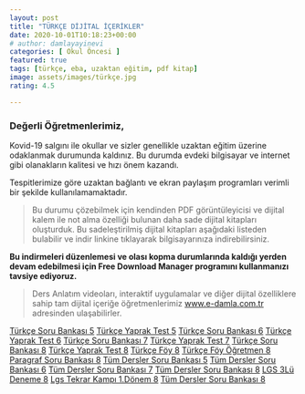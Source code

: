 ```yaml
---
layout: post
title: "TÜRKÇE DİJİTAL İÇERİKLER"
date: 2020-10-01T10:18:23+00:00
# author: damlayayinevi
categories: [ Okul Öncesi ]
featured: true
tags: [türkçe, eba, uzaktan eğitim, pdf kitap]
image: assets/images/türkçe.jpg
rating: 4.5

---
```



### **Değerli Öğretmenlerimiz,**

Kovid-19 salgını ile okullar ve sizler genellikle uzaktan eğitim üzerine odaklanmak durumunda kaldınız. Bu durumda evdeki bilgisayar ve internet gibi olanakların kalitesi ve hızı önem kazandı.

Tespitlerimize göre uzaktan bağlantı ve ekran paylaşım programları verimli bir şekilde kullanılamamaktadır.

>Bu durumu çözebilmek için kendinden PDF görüntüleyicisi ve dijital kalem ile not alma özelliği bulunan daha sade dijital kitapları oluşturduk. Bu sadeleştirilmiş dijital kitapları aşağıdaki listeden bulabilir ve indir linkine tıklayarak bilgisayarınıza indirebilirsiniz.

**Bu indirmeleri düzenlemesi ve olası kopma durumlarında kaldığı yerden devam edebilmesi için Free Download Manager programını kullanmanızı tavsiye ediyoruz.**

>Ders Anlatım videoları, interaktif uygulamalar ve diğer dijital özelliklere sahip tam dijital içeriğe öğretmenlerimiz www.e-damla.com.tr adresinden ulaşabilirler.



[Türkçe Soru Bankası 5](https://cdn.e-damla.com.tr/PUBLIC/flippdfs/5-tur-sorubankasi.exe)
[Türkçe Yaprak Test 5](https://cdn.e-damla.com.tr/PUBLIC/flippdfs/5-tur-yapraktest.exe)
[Türkçe Soru Bankası 6](https://cdn.e-damla.com.tr/PUBLIC/flippdfs/6-tur-sorubankasi.exe)
[Türkçe Yaprak Test 6](https://cdn.e-damla.com.tr/PUBLIC/flippdfs/6-tur-yapraktest.exe)
[Türkçe Soru Bankası 7](https://cdn.e-damla.com.tr/PUBLIC/flippdfs/7-tur-sorubankasi.exe)
[Türkçe Yaprak Test 7](https://cdn.e-damla.com.tr/PUBLIC/flippdfs/7-tur-yapraktest.exe)
[Türkçe Soru Bankası 8](https://cdn.e-damla.com.tr/PUBLIC/flippdfs/8-tur-sorubankasi..exe)
[Türkçe Yaprak Test 8](https://cdn.e-damla.com.tr/PUBLIC/flippdfs/8-tur-yapraktest.exe)
[Türkçe Föy 8](https://cdn.e-damla.com.tr/PUBLIC/flippdfs/8-tur-foy.exe)
[Türkçe Föy Öğretmen 8](https://cdn.e-damla.com.tr/PUBLIC/flippdfs/8-tur-foyogretmen.exe)
[Paragraf Soru Bankası 8](https://cdn.e-damla.com.tr/PUBLIC/flippdfs/8-paragraf.exe)
[Tüm Dersler Soru Bankası 5](https://cdn.e-damla.com.tr/PUBLIC/flippdfs/5-td-sorubankasi.exe)
[Tüm Dersler Soru Bankası 6](https://cdn.e-damla.com.tr/PUBLIC/flippdfs/6-td-sorubankasi.exe)
[Tüm Dersler Soru Bankası 7](https://cdn.e-damla.com.tr/PUBLIC/flippdfs/7-td-sorubankasi.exe)
[Tüm Dersler Soru Bankası 8](https://cdn.e-damla.com.tr/PUBLIC/flippdfs/8-td-sorubankasi.exe)
[LGS 3Lü Deneme 8](https://cdn.e-damla.com.tr/PUBLIC/flippdfs/8-lgs3ludeneme.exe)
[Lgs Tekrar Kampı 1.Dönem 8](https://cdn.e-damla.com.tr/PUBLIC/flippdfs/8-lgstekrarkampi1donem.exe)
[Tüm Dersler Soru Bankası 8](https://cdn.e-damla.com.tr/PUBLIC/flippdfs/8-td-sorubankasi.exe)
